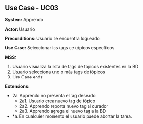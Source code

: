 
##  Use Case - UC03

**System:** Apprendo

**Actor:** Usuario

**Preconditions:** Usuario se encuentra logueado

**Use Case:** Seleccionar los tags de tópicos específicos

**MSS:**

1. Usuario visualiza la lista de tags de tópicos existentes en la BD
2. Usuario selecciona uno o más tags de tópicos
3. Use Case ends

**Extensions:**

- 2a. Apprendo no presenta el tag deseado
    - 2a1. Usuario crea nuevo tag de tópico
    - 2a2. Apprendo reporta nuevo tag al curador
    - 2a3. Apprendo agrega el nuevo tag a la BD
- *a. En cualquier momento el usuario puede abortar la tarea.
